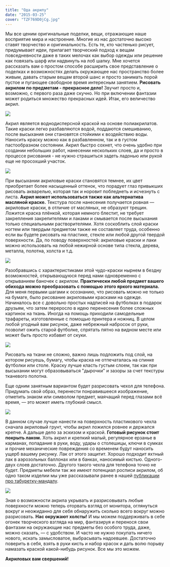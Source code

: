 ```yaml
---
title: "Ода акрилу"
date: "2015-03-25"
cover: "TZF769D0jCg.jpg"
---
```


Мы все ценим оригинальные поделки, вещи, отражающие наше восприятие мира и настроение. Многие из нас достаточно высоко ставят творчество и оригинальность. Есть те, кто частенько рисует, придумывает идеи, прилагает творческий подход к вещам повседневности даже в таких мелочах как выбор одежды или решение как повязать шарф или надвинуть на лоб шапку. Мне хочется рассказать вам о простом способе расширить свое представление о поделках и возможностях делать окружающее нас пространство более живым, давать старым вещам второй шанс и просто занимать порой пустое и пугающее свободное время интересным занятием. **Рисовать акрилом по предметам - прекрасное дело!** Звучит просто и, возможно, с первого раза даже скучно. Но при включении фантазии может родиться множество прекрасных идей. Итак, его величество акрил.

![](./images/Dt9R7Y28PlI.jpg)

Акрил является воднодисперсной краской на основе полиакрилатов. Такие краски легко разбавляются водой, поддаются смешиванию, после высыхания они становятся стойкими к воздействию воды. Наносить краску можно как в разбавленном, так и в густом пастообразном состоянии. Акрил быстро сохнет, что очень удобно при создании небольших работ, нанесении нескольких слоев, да и просто в процессе рисования - не нужно страшиться задеть ладонью или рукой еще не просохший участок.

![](./images/HfK9OntLIHU.jpg)

При высыхании акриловые краски становятся темнее, их цвет приобретает более насыщенный оттенок, что порадует глаз привыкших рисовать акварелью, которая так и норовит побледнеть и исчезнуть с листа. **Акрил может использоваться также как альтернатива масляной краске.** Текстура после нанесения получается ровная — акриловые краски, в отличие от масляных, не образуют трещин. Ложится краска плёнкой, которая немного блестит, не требует закрепления закрепителями и лаками и смывается после высыхания только специальными растворителями. Хотя соскоблить слой краски ногтем или твердым предметом также не составляет труда, особенно если вы будете рисовать на пластике, стекле или любой другой твердой поверхности. Да, по поводу поверхностей: акриловые краски и лаки можно использовать на любой нежирной основе типа стекла, дерева, металла, полотна, холста и т.д.

![](./images/k5tK7NpcOhg.jpg)

Разобравшись с характеристиками этой чудо-краски нырнем в бездну возможностей, открывающуюся перед нами одновременно с открыванием баночек с акрилом. **Практически любой предмет вашего обихода можно преобразовать с помощью этого яркого материала.** Для меня первыми шагами к осознанию, что рисовать можно не только на бумаге, было рисование акриловыми красками на одежде. Начиналось все с довольно простых надписей на футболках в подарок друзьям, что затем переросло в идею перенесения более сложных картинок на ткань. Иногда на помощь приходили самодельные трафареты, изготовленные с помощью принтера и ножниц. В целом любой угодный вам рисунок, даже небрежный набросок от руки, позволит ожить старой футболке, спрятать пятно на видном месте или может быть просто избавит от скуки.

![](./images/LVDh13la6pM.jpg)

Рисовать на ткани не сложно, важно лишь подложить под слой, на котором рисуешь, бумагу, чтобы краска не отпечаталась на спинке футболки или столе. Краску лучше класть густым слоем, так как при высыхании могут образовываться "дырочки" и зазоры за счет текстуры тканевого полотна.

Еще одним занятным вариантом будет разрисовать чехол для телефона. Придумать свой образ, перенести понравившееся изображение, отметить знаком или символом предмет, маячащий перед глазами всё время, — это может иметь глубокий смысл.

![](./images/VE21n7wvp6M.jpg)

В данном случае лучше нанести на поверхность пластикового чехла сначала акриловый грунт, чтобы акрил ложился ровнее и держался крепче. А дальше дело за эскизом и краской. **Готовый рисунок стоит покрыть лаком.** Хоть акрил и крепкий малый, регулярное ерзанье в карманах, попадание в руки, воду, удары о столешицы, ключи в сумках и прочие механические повреждения со временем будут наносить ущерб вашему рисунку. Лак от этого защитит. Хорошо подходит яхтный лак в аэрозольных баллонах или в банках, наносимый кистью. Одного-двух слоев достаточно. Другого такого чехла для телефона точно не будет. Предметы мебели так же имеют потенциал росписи акрилом, об одно таком изделии мы уже рассказывали ранее в нашей [публикации про табуретку-мандалу](http://ooley.ru/taburetka-s-mandaloj-na-siden-e/ "Табуретка с мандалой на сиденьи").

![](./images/IMG_5247-1024x683.jpg)

Зная о возможности акрила укрывать и разрисовывать любые поверхности можно теперь оторвать взгляд от монитора, оглянуться вокруг и неожиданно для себя обнаружить сколько всего вокруг можно разрисовать. **Нас окружают холсты!** И мы можем поддерживать в себе огонек творческого взгляда на мир, фантазируя и перенося свои фантазии на окружающие нас предметы без особого труда, даже, можно сказать, — с удобством. И часто не нужно покупать ничего нового, искать замысловатое, выбрасывать надоевшее. Достаточно поверить в себя, взять в руки кисть и набор красок и дать волю порыву намазать краской какой-нибудь рисунок. Все мы это можем.

**Акриловых вам свершений!**
